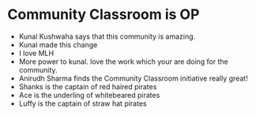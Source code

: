 # Community Classroom is OP

- Kunal Kushwaha says that this community is amazing.
- Kunal made this change
- I love MLH
- More power to kunal. love the work which your are doing for the community.
- Anirudh Sharma finds the Community Classroom initiative really great!
- Shanks is the captain of red haired pirates
- Ace is the underling of whitebeared pirates
- Luffy is the captain of straw hat pirates
